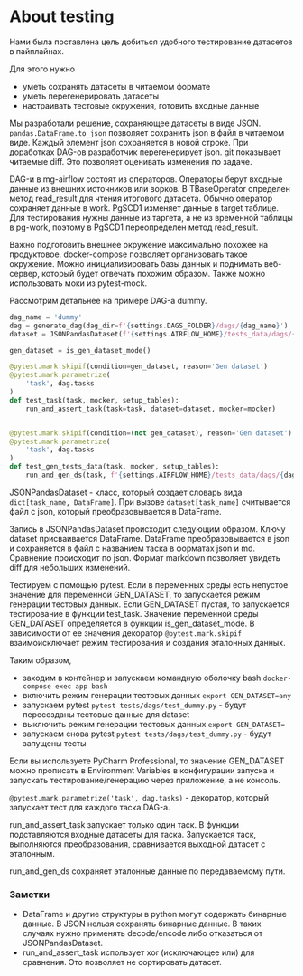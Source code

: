 # About testing

Нами была поставлена цель добиться удобного тестирование датасетов в пайплайнах.

Для этого нужно
* уметь сохранять датасеты в читаемом формате
* уметь перегенерировать датасеты
* настраивать тестовые окружения, готовить входные данные

Мы разработали решение, сохраняющее датасеты в виде JSON.
`pandas.DataFrame.to_json` позволяет сохранить json в файл в читаемом виде.
Каждый элемент json сохраняется в новой строке. При доработках DAG-ов разработчик перегенерирует json.
git показывает читаемые diff. Это позволяет оценивать изменения по задаче.

DAG-и в mg-airflow состоят из операторов. Операторы берут входные данные из внешних источников или ворков.
В TBaseOperator определен метод read_result для чтения итогового датасета. Обычно оператор сохраняет данные в work.
PgSCD1 изменяет данные в target таблице. Для тестирования нужны данные из таргета, а не из временной таблицы в pg-work, 
поэтому в PgSCD1 переопределен метод read_result.

Важно подготовить внешнее окружение максимально похожее на продуктовое. docker-compose позволяет организовать такое окружение.
Можно инициализировать базы данных и поднимать веб-сервер, который будет отвечать похожим образом.
Также можно использовать моки из pytest-mock.

Рассмотрим детальнее на примере DAG-а dummy.
```python
dag_name = 'dummy'
dag = generate_dag(dag_dir=f'{settings.DAGS_FOLDER}/dags/{dag_name}')
dataset = JSONPandasDataset(f'{settings.AIRFLOW_HOME}/tests_data/dags/{dag_name}')

gen_dataset = is_gen_dataset_mode()

@pytest.mark.skipif(condition=gen_dataset, reason='Gen dataset')
@pytest.mark.parametrize(
    'task', dag.tasks
)
def test_task(task, mocker, setup_tables):
    run_and_assert_task(task=task, dataset=dataset, mocker=mocker)


@pytest.mark.skipif(condition=(not gen_dataset), reason='Gen dataset')
@pytest.mark.parametrize(
    'task', dag.tasks
)
def test_gen_tests_data(task, mocker, setup_tables):
    run_and_gen_ds(task, f'{settings.AIRFLOW_HOME}/tests_data/dags/{dag_name}')
```

JSONPandasDataset - класс, который создает словарь вида `dict[task_name, DataFrame]`.
При вызове `dataset[task_name]` считывается файл с json, который преобразовывается в DataFrame.

Запись в JSONPandasDataset происходит следующим образом. Ключу dataset присваивается DataFrame.
DataFrame преобразовывается в json и сохраняется в файл с названием таска в форматах json и md.
Сравнение происходит по json. Формат markdown позволяет увидеть diff для небольших изменений.

Тестируем с помощью pytest.
Если в переменных среды есть непустое значение для переменной GEN_DATASET, то запускается режим генерации тестовых данных.
Если GEN_DATASET пустая, то запускается тестирование в функции test_task.
Значение переменной среды GEN_DATASET определяется в функции is_gen_dataset_mode.
В зависимости от ее значения декоратор `@pytest.mark.skipif` взаимоисключает режим тестирования и создания эталонных данных. 

Таким образом, 
* заходим в контейнер и запускаем командную оболочку bash `docker-compose exec app bash`
* включить режим генерации тестовых данных `export GEN_DATASET=any`
* запускаем pytest `pytest tests/dags/test_dummy.py` - будут пересозданы тестовые данные для dataset
* выключить режим генерации тестовых данных `export GEN_DATASET=`
* запускаем снова pytest `pytest tests/dags/test_dummy.py` - будут запущены тесты

Если вы используете PyCharm Professional, то значение GEN_DATASET можно прописать в Environment Variables
в конфигурации запуска и запускать тестирование/генерацию через приложение, а не консоль. 

`@pytest.mark.parametrize('task', dag.tasks)` - декоратор, который запускает тест для каждого таска DAG-а.

run_and_assert_task запускает только один таск. В функции подставляются входные датасеты для таска.
Запускается таск, выполняются преобразования, сравнивается выходной датасет с эталонным.

run_and_gen_ds сохраняет эталонные данные по передаваемому пути.

### Заметки

* DataFrame и другие структуры в python могут содержать бинарные данные.
В JSON нельзя сохранять бинарные данные. В таких случаях нужно применять decode/encode либо отказаться от JSONPandasDataset.
* run_and_assert_task использует xor (исключающее или) для сравнения. Это позволяет не сортировать датасет.
